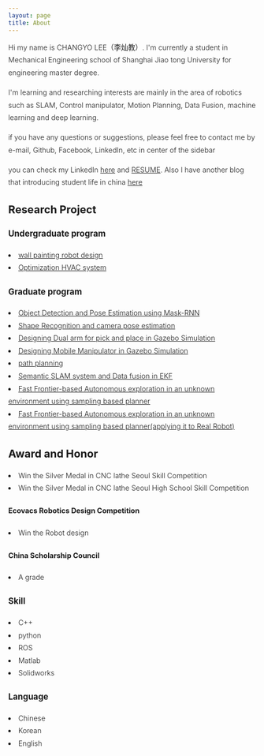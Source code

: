 ```yaml
---
layout: page
title: About
---
```


<div style="font-size: 0.9rem; font-weight:300; line-height: 1.6rem;">

Hi my name is CHANGYO LEE（李灿教）. I'm currently a student in Mechanical Engineering school of Shanghai Jiao tong University for engineering master degree. <br>

I'm learning and researching interests are mainly in the area of robotics such as SLAM, Control manipulator, Motion Planning, Data Fusion, machine learning and deep learning.<br>

<!-- <p class="message" style="font-size: 0.9rem; font-weight: 700">

</p> -->

if you have any questions or suggestions, please feel free to contact me by e-mail, Github, Facebook, LinkedIn, etc in center of the sidebar<br>

you can check my LinkedIn <a href="https://www.linkedin.com/in/chan-gyo-lee-480b1a185/">here</a> and <a href="https://leechangyo.github.io/public/RESUME.pdf">RESUME</a>. Also I have another blog that introducing student life in china <a href="https://blog.naver.com/laowaibang">here</a><br>

<h2>Research Project</h2>
<h3>Undergraduate program</h3>
  <li> <a href="http://robot.ecovacs.cn/thread-99539-1-sortid-1.html">wall painting robot design</a> </li>
  <li> <a href="https://leechangyo.github.io/public/졸업논문_이찬교.pdf">Optimization HVAC system</a> </li>
<h3>Graduate program</h3>
  <li> <a href="https://leechangyo.github.io/public/ObjectDetectionPoseEstimation.pdf">Object Detection and Pose Estimation using Mask-RNN</a> </li>
  <li> <a href="https://youtu.be/oHN6IxD7TDc">Shape Recognition and camera pose estimation </a> </li>
  <li> <a href="https://youtu.be/IS2WA1j4Uro">Designing Dual arm for pick and place in Gazebo Simulation</a> </li>
  <li> <a href="https://youtu.be/xZGpy88DP90">Designing Mobile Manipulator in Gazebo Simulation</a> </li>
  <li> <a href="https://leechangyo.github.io/public/project.pdf">path planning</a> </li>
  <li> <a href="https://ieeexplore.ieee.org/abstract/document/9158880">Semantic SLAM system and Data fusion in EKF</a> </li>
  <li> <a href="https://youtu.be/-H2u51xzO54">Fast Frontier-based Autonomous exploration in an unknown environment using sampling based planner</a>  </li>
  <li> <a href="https://youtu.be/m540Aad6ZZ0">Fast Frontier-based Autonomous exploration in an unknown environment using sampling based planner(applying it to Real Robot)</a>  </li>

<h2>Award and Honor</h2>
<li> Win the Silver Medal in CNC lathe Seoul Skill Competition </li>
<li> Win the Silver Medal in CNC lathe Seoul High School Skill Competition </li>
<h4> Ecovacs Robotics Design Competition </h4>
  <li> Win the Robot design </li>
<h4> China Scholarship Council </h4>
  <li> A grade </li>

<h3> Skill </h3>
<li> C++</li>
<li> python</li>
<li> ROS</li>
<li> Matlab</li>
<li> Solidworks</li>

<h3>Language</h3>
<li> Chinese </li>
<li> Korean </li>
<li> English </li>


</div>
